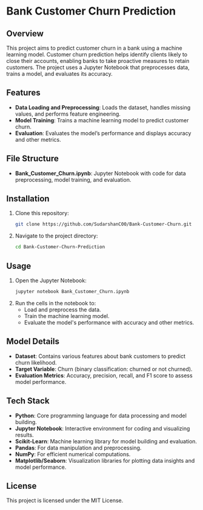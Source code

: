 # Bank Customer Churn Prediction

## Overview
This project aims to predict customer churn in a bank using a machine learning model. Customer churn prediction helps identify clients likely to close their accounts, enabling banks to take proactive measures to retain customers. The project uses a Jupyter Notebook that preprocesses data, trains a model, and evaluates its accuracy.

## Features
- **Data Loading and Preprocessing**: Loads the dataset, handles missing values, and performs feature engineering.
- **Model Training**: Trains a machine learning model to predict customer churn.
- **Evaluation**: Evaluates the model’s performance and displays accuracy and other metrics.

## File Structure
- **Bank_Customer_Churn.ipynb**: Jupyter Notebook with code for data preprocessing, model training, and evaluation.

## Installation
1. Clone this repository:
   ```bash
   git clone https://github.com/SudarshanC00/Bank-Customer-Churn.git
   ```
2. Navigate to the project directory:
   ```bash
   cd Bank-Customer-Churn-Prediction
   ```

## Usage
1. Open the Jupyter Notebook:
   ```bash
   jupyter notebook Bank_Customer_Churn.ipynb
   ```
2. Run the cells in the notebook to:
   - Load and preprocess the data.
   - Train the machine learning model.
   - Evaluate the model's performance with accuracy and other metrics.

## Model Details
- **Dataset**: Contains various features about bank customers to predict churn likelihood.
- **Target Variable**: Churn (binary classification: churned or not churned).
- **Evaluation Metrics**: Accuracy, precision, recall, and F1 score to assess model performance.

## Tech Stack
- **Python**: Core programming language for data processing and model building.
- **Jupyter Notebook**: Interactive environment for coding and visualizing results.
- **Scikit-Learn**: Machine learning library for model building and evaluation.
- **Pandas**: For data manipulation and preprocessing.
- **NumPy**: For efficient numerical computations.
- **Matplotlib/Seaborn**: Visualization libraries for plotting data insights and model performance.

## License
This project is licensed under the MIT License.
